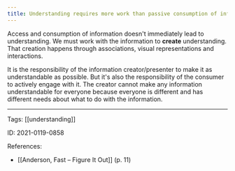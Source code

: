 ```yaml
---
title: Understanding requires more work than passive consumption of information
---
```


Access and consumption of information doesn't immediately lead to understanding.
We must work with the information to **create** understanding.
That creation happens through associations, visual representations and interactions.

It is the responsibility of the information creator/presenter to make it as understandable as possible. But it's also the responsibility of the consumer to actively engage with it. The creator cannot make any information understandable for everyone because everyone is different and has different needs about what to do with the information.

---

Tags: [[understanding]]

ID: 2021-0119-0858

References:
- [[Anderson, Fast – Figure It Out]] (p. 11)

